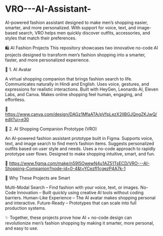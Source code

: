# VRO---AI-Assistant-
AI-powered fashion assistant designed to make men’s shopping easier, smarter, and more personalized. With support for voice, text, and image-based search, VRO helps men quickly discover outfits, accessories, and styles that match their preferences.




🛍️ AI Fashion Projects
This repository showcases two innovative no-code AI projects designed to transform men’s fashion shopping into a smarter, faster, and more personalized experience.


👔 1. AI Avatar

A virtual shopping companion that brings fashion search to life.
Communicates naturally in Hindi and English.
Uses voice, gestures, and expressions for realistic interactions.
Built with HeyGen, Leonardo AI, Eleven Labs, and Canva.
Makes online shopping feel human, engaging, and effortless.

🔗 https://www.canva.com/design/DAGz1MfaATA/pVfpLezX2lIBGJQngZKJwQ/edit?ui=e30

🧩 2. AI Shopping Companion Prototype (VRO)

An AI-powered fashion assistant prototype built in Figma.
Supports voice, text, and image search to find men’s fashion items.
Suggests personalized outfits based on user style and needs.
Uses a no-code approach to rapidly prototype user flows.
Designed to make shopping intuitive, smart, and fun.

🔗 https://www.figma.com/make/n59l5OwewN4u1AZ51TsECD/VRO---AI-Shopping-Companion?node-id=0-4&t=YCezfI1cgezP4A7k-1

🌟 Why These Projects are Smart

Multi-Modal Search – Find fashion with your voice, text, or images.
No-Code Innovation – Built quickly using creative AI tools without coding barriers.
Human-Like Experience – The AI avatar makes shopping personal and interactive.
Future-Ready – Prototypes that can scale into full production systems.


✨ Together, these projects prove how AI + no-code design can revolutionize men’s fashion shopping by making it smarter, more personal, and easy to use.
